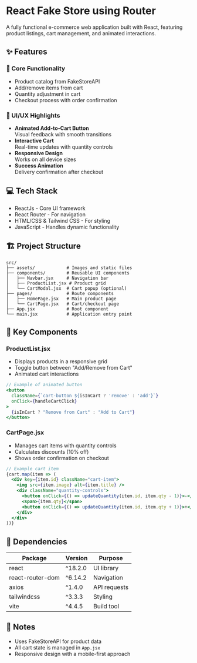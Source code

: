 # React Fake Store using Router

A fully functional e-commerce web application built with React, featuring product listings, cart management, and animated interactions.

## ✨ Features

### 🚀 Core Functionality
- Product catalog from FakeStoreAPI
- Add/remove items from cart
- Quantity adjustment in cart
- Checkout process with order confirmation

### 🎨 UI/UX Highlights
- **Animated Add-to-Cart Button**  
  Visual feedback with smooth transitions
- **Interactive Cart**  
  Real-time updates with quantity controls
- **Responsive Design**  
  Works on all device sizes
- **Success Animation**  
  Delivery confirmation after checkout


## 💻 Tech Stack

- ReactJs - Core UI framework
- React Router - For navigation
- HTML/CSS & Tailwind CSS - For styling
- JavaScript - Handles dynamic functionality


## 🏗️ Project Structure
```
src/
├── assets/            # Images and static files
├── components/        # Reusable UI components
│   ├── Navbar.jsx     # Navigation bar
│   ├── ProductList.jsx # Product grid
│   └── CartModal.jsx  # Cart popup (optional)
├── pages/             # Route components
│   ├── HomePage.jsx   # Main product page
│   └── CartPage.jsx   # Cart/checkout page
├── App.jsx            # Root component
└── main.jsx           # Application entry point
```

## 🧰 Key Components

### **ProductList.jsx**
- Displays products in a responsive grid
- Toggle button between "Add/Remove from Cart"
- Animated cart interactions

```jsx
// Example of animated button
<button
  className={`cart-button ${isInCart ? 'remove' : 'add'}`}
  onClick={handleCartClick}
>
  {isInCart ? "Remove from Cart" : "Add to Cart"}
</button>
```

### **CartPage.jsx**
- Manages cart items with quantity controls
- Calculates discounts (10% off)
- Shows order confirmation on checkout

```jsx
// Example cart item
{cart.map(item => (
  <div key={item.id} className="cart-item">
    <img src={item.image} alt={item.title} />
    <div className="quantity-controls">
      <button onClick={() => updateQuantity(item.id, item.qty - 1)}>-</button>
      <span>{item.qty}</span>
      <button onClick={() => updateQuantity(item.id, item.qty + 1)}>+</button>
    </div>
  </div>
))}
```

## 🧪 Dependencies

| Package | Version | Purpose |
|---------|---------|---------|
| react | ^18.2.0 | UI library |
| react-router-dom | ^6.14.2 | Navigation |
| axios | ^1.4.0 | API requests |
| tailwindcss | ^3.3.3 | Styling |
| vite | ^4.4.5 | Build tool |


## 📝 Notes
- Uses FakeStoreAPI for product data
- All cart state is managed in `App.jsx`
- Responsive design with a mobile-first approach
